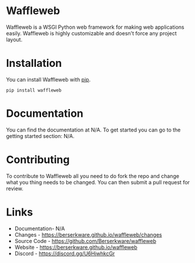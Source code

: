 # Waffleweb
Waffleweb is a WSGI Python web framework for making web applications easily. Waffleweb is highly customizable and doesn't force any project layout.

# Installation 
You can install Waffleweb with [pip](https://pip.pypa.io/en/stable/).
```
pip install waffleweb
```
# Documentation
You can find the documentation at N/A. To get started you can go to the getting started section: N/A.

# Contributing
To contribute to Waffleweb all you need to do fork the repo and change what you thing needs to be changed. You can then submit a pull request for review.

# Links
 - Documentation- N/A
 - Changes - https://berserkware.github.io/waffleweb/changes
 - Source Code - https://github.com/Berserkware/waffleweb
 - Website - https://berserkware.github.io/waffleweb
 - Discord - https://discord.gg/U6HjwhkcGr